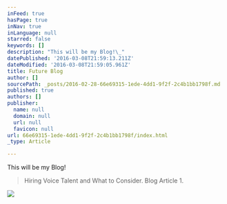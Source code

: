 ```yaml
---
inFeed: true
hasPage: true
inNav: true
inLanguage: null
starred: false
keywords: []
description: "This will be my Blog!\_"
datePublished: '2016-03-08T21:59:13.211Z'
dateModified: '2016-03-08T21:59:05.961Z'
title: Future Blog
author: []
sourcePath: _posts/2016-02-28-66e69315-1ede-4dd1-9f2f-2c4b1bb1798f.md
published: true
authors: []
publisher:
  name: null
  domain: null
  url: null
  favicon: null
url: 66e69315-1ede-4dd1-9f2f-2c4b1bb1798f/index.html
_type: Article

---
```

This will be my Blog! 
> 
> Hiring Voice Talent and What to Consider. Blog Article 1\.

![](https://s3-us-west-2.amazonaws.com/the-grid-img/p/e5708ec3a4f139f1ea223b8cd1be8937a3c5c87f.jpg)